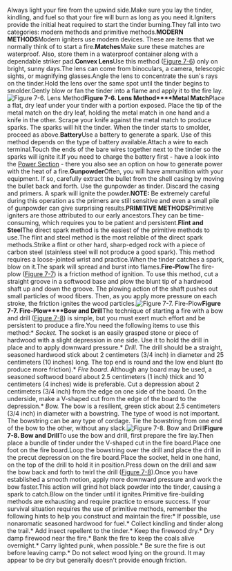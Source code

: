 Always light your fire from the upwind side.Make sure you lay the tinder, kindling, and fuel so that your fire will burn as long as you need it.Igniters provide the initial heat required to start the tinder burning.They fall into two categories: modern methods and primitive methods.**MODERN METHODS**Modern igniters use modern devices. These are items that we normally think of to start a fire.**Matches**Make sure these matches are waterproof. Also, store them in a waterproof container along with a dependable striker pad.**Convex Lens**Use this method ([Figure 7-6](#fig7-6)) only on bright, sunny days.The lens can come from binoculars, a camera, telescopic sights, or magnifying glasses.Angle the lens to concentrate the sun's rays on the tinder.Hold the lens over the same spot until the tinder begins to smolder.Gently blow or fan the tinder into a flame and apply it to the fire lay.<a name="fig7-6"></a>![Figure 7-6\. Lens Method](fig07-06.png)**Figure 7-6\. Lens Method****Metal Match**Place a flat, dry leaf under your tinder with a portion exposed. Place the tip of the metal match on the dry leaf, holding the metal match in one hand and a knife in the other. Scrape your knife against the metal match to produce sparks. The sparks will hit the tinder. When the tinder starts to smolder, proceed as above.**Battery**Use a battery to generate a spark. Use of this method depends on the type of battery available.Attach a wire to each terminal.Touch the ends of the bare wires together next to the tinder so the sparks will ignite it.If you need to charge the battery first - have a look into the [Power Section](Power) - there you also see an option on how to generate power with the heat of a fire.**Gunpowder**Often, you will have ammunition with your equipment. If so, carefully extract the bullet from the shell casing by moving the bullet back and forth. Use the gunpowder as tinder. Discard the casing and primers. A spark will ignite the powder.**NOTE:** Be extremely careful during this operation as the primers are still sensitive and even a small pile of gunpowder can give surprising results.**PRIMITIVE METHODS**Primitive igniters are those attributed to our early ancestors.They can be time-consuming, which requires you to be patient and persistent.**Flint and Steel**The direct spark method is the easiest of the primitive methods to use.The flint and steel method is the most reliable of the direct spark methods.Strike a flint or other hard, sharp-edged rock with a piece of carbon steel (stainless steel will not produce a good spark). This method requires a loose-jointed wrist and practice.When the tinder catches a spark, blow on it.The spark will spread and burst into flames.**Fire-Plow**The fire-plow ([Figure 7-7](#fig7-7)) is a friction method of ignition. To use this method, cut a straight groove in a softwood base and plow the blunt tip of a hardwood shaft up and down the groove. The plowing action of the shaft pushes out small particles of wood fibers. Then, as you apply more pressure on each stroke, the friction ignites the wood particles.<a name="fig7-7"></a>![Figure 7-7\. Fire-Plow](fig07-07.png)**Figure 7-7\. Fire-Plow****Bow and Drill**The technique of starting a fire with a bow and drill ([Figure 7-8](#fig7-8)) is simple, but you must exert much effort and be persistent to produce a fire.You need the following items to use this method:* _Socket._ The socket is an easily grasped stone or piece of hardwood with a slight depression in one side. Use it to hold the drill in place and to apply downward pressure.* _Drill._ The drill should be a straight, seasoned hardwood stick about 2 centimeters (3/4 inch) in diameter and 25 centimeters (10 inches) long. The top end is round and the low end blunt (to produce more friction).* _Fire board._ Although any board may be used, a seasoned softwood board about 2.5 centimeters (1 inch) thick and 10 centimeters (4 inches) wide is preferable. Cut a depression about 2 centimeters (3/4 inch) from the edge on one side of the board. On the underside, make a V-shaped cut from the edge of the board to the depression.* _Bow._ The bow is a resilient, green stick about 2.5 centimeters (3/4 inch) in diameter with a bowstring. The type of wood is not important. The bowstring can be any type of cordage. Tie the bowstring from one end of the bow to the other, without any slack.<a name="fig7-8"></a>![Figure 7-8\. Bow and Drill](fig07-08.png)**Figure 7-8\. Bow and Drill**To use the bow and drill, first prepare the fire lay.Then place a bundle of tinder under the V-shaped cut in the fire board.Place one foot on the fire board.Loop the bowstring over the drill and place the drill in the precut depression on the fire board.Place the socket, held in one hand, on the top of the drill to hold it in position.Press down on the drill and saw the bow back and forth to twirl the drill ([Figure 7-8](#fig7-8)).Once you have established a smooth motion, apply more downward pressure and work the bow faster.This action will grind hot black powder into the tinder, causing a spark to catch.Blow on the tinder until it ignites.Primitive fire-building methods are exhausting and require practice to ensure success. If your survival situation requires the use of primitive methods, remember the following hints to help you construct and maintain the fire:* If possible, use nonaromatic seasoned hardwood for fuel.* Collect kindling and tinder along the trail.* Add insect repellent to the tinder.* Keep the firewood dry.* Dry damp firewood near the fire.* Bank the fire to keep the coals alive overnight.* Carry lighted punk, when possible.* Be sure the fire is out before leaving camp.* Do not select wood lying on the ground. It may appear to be dry but generally doesn't provide enough friction.
